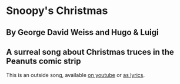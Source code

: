 # Snoopy's Christmas
## By George David Weiss and Hugo & Luigi
## A surreal song about Christmas truces in the Peanuts comic strip

This is an outside song, available [on youtube](https://www.youtube.com/watch?v=Jlf---13Q0g) or [as lyrics](http://www.metrolyrics.com/snoopys-christmas-lyrics-christmas-carols.html).
